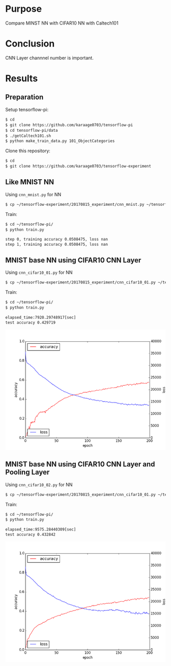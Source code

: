# Purpose
Compare MINST NN with CIFAR10 NN with Caltech101

# Conclusion
CNN Layer channnel number is important.

# Results

## Preparation
Setup tensorflow-pi:
```sh
$ cd
$ git clone https://github.com/karaage0703/tensorflow-pi
$ cd tensorflow-pi/data
$ ./getCaltech101.sh 
$ python make_train_data.py 101_ObjectCategories
```

Clone this repository:
```sh
$ cd
$ git clone https://github.com/karaage0703/tensorflow-experiment
```

## Like MNIST NN
Using `cnn_mnist.py` for NN
```sh
$ cp ~/tensorflow-experiment/20170815_experiment/cnn_mnist.py ~/tensorflow-pi/cnn.py
```

Train:
```sh
$ cd ~/tensorflow-pi/
$ python train.py
```

```
step 0, training accuracy 0.0508475, loss nan
step 1, training accuracy 0.0508475, loss nan
```


## MNIST base NN using CIFAR10 CNN Layer
Using `cnn_cifar10_01.py` for NN
```sh
$ cp ~/tensorflow-experiment/20170815_experiment/cnn_cifar10_01.py ~/tensorflow-pi/cnn.py
```

Train:
```sh
$ cd ~/tensorflow-pi/
$ python train.py
```

```
elapsed_time:7920.29748917[sec]
test accuracy 0.429719
```

![graph](./cifar10_01.png)




## MNIST base NN using CIFAR10 CNN Layer and Pooling Layer
Using `cnn_cifar10_02.py` for NN
```sh
$ cp ~/tensorflow-experiment/20170815_experiment/cnn_cifar10_01.py ~/tensorflow-pi/cnn.py
```

Train:
```sh
$ cd ~/tensorflow-pi/
$ python train.py
```

```
elapsed_time:9575.28440309[sec]
test accuracy 0.432842
```

![graph](./cifar10_02.png)
